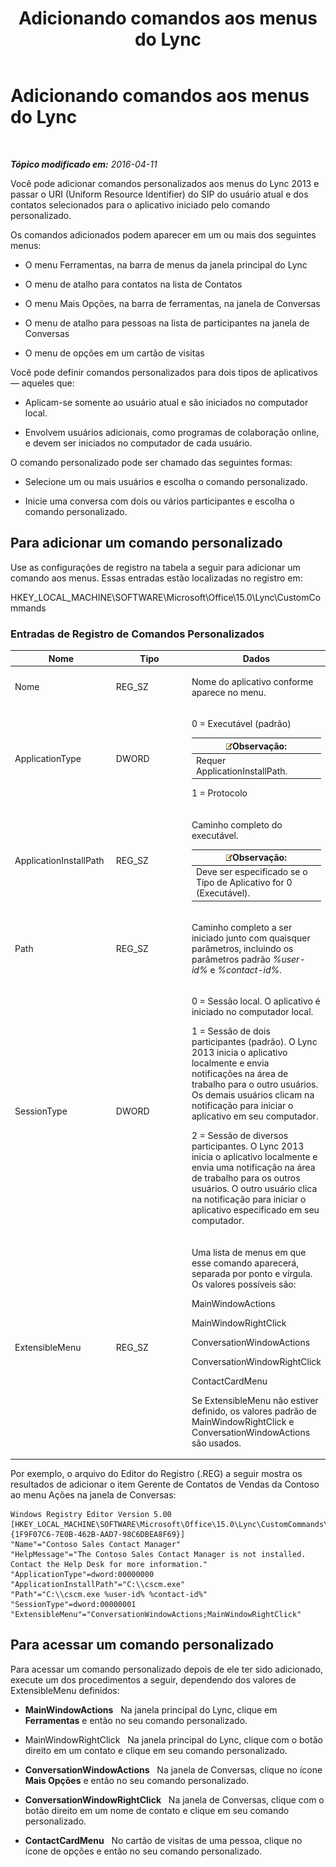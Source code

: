﻿---
title: Adicionando comandos aos menus do Lync
TOCTitle: Adicionando comandos aos menus do Lync
ms:assetid: a8443bc2-e234-4022-870a-00700f38b1ea
ms:mtpsurl: https://technet.microsoft.com/pt-br/library/Gg412788(v=OCS.15)
ms:contentKeyID: 52057680
ms.date: 05/19/2016
mtps_version: v=OCS.15
ms.translationtype: HT
---

# Adicionando comandos aos menus do Lync

 

_**Tópico modificado em:** 2016-04-11_

Você pode adicionar comandos personalizados aos menus do Lync 2013 e passar o URI (Uniform Resource Identifier) do SIP do usuário atual e dos contatos selecionados para o aplicativo iniciado pelo comando personalizado.

Os comandos adicionados podem aparecer em um ou mais dos seguintes menus:

  - O menu Ferramentas, na barra de menus da janela principal do Lync

  - O menu de atalho para contatos na lista de Contatos

  - O menu Mais Opções, na barra de ferramentas, na janela de Conversas

  - O menu de atalho para pessoas na lista de participantes na janela de Conversas

  - O menu de opções em um cartão de visitas

Você pode definir comandos personalizados para dois tipos de aplicativos — aqueles que:

  - Aplicam-se somente ao usuário atual e são iniciados no computador local.

  - Envolvem usuários adicionais, como programas de colaboração online, e devem ser iniciados no computador de cada usuário.

O comando personalizado pode ser chamado das seguintes formas:

  - Selecione um ou mais usuários e escolha o comando personalizado.

  - Inicie uma conversa com dois ou vários participantes e escolha o comando personalizado.

## Para adicionar um comando personalizado

Use as configurações de registro na tabela a seguir para adicionar um comando aos menus. Essas entradas estão localizadas no registro em:

HKEY\_LOCAL\_MACHINE\\SOFTWARE\\Microsoft\\Office\\15.0\\Lync\\CustomCommands

### Entradas de Registro de Comandos Personalizados

<table>
<colgroup>
<col style="width: 33%" />
<col style="width: 33%" />
<col style="width: 33%" />
</colgroup>
<thead>
<tr class="header">
<th>Nome</th>
<th>Tipo</th>
<th>Dados</th>
</tr>
</thead>
<tbody>
<tr class="odd">
<td><p>Nome</p></td>
<td><p>REG_SZ</p></td>
<td><p>Nome do aplicativo conforme aparece no menu.</p></td>
</tr>
<tr class="even">
<td><p>ApplicationType</p></td>
<td><p>DWORD</p></td>
<td><p>0 = Executável (padrão)</p>
<div class="alert">
<table>
<thead>
<tr class="header">
<th><img src="images/Gg425756.note(OCS.15).gif" title="note" alt="note" />Observação:</th>
</tr>
</thead>
<tbody>
<tr class="odd">
<td>Requer ApplicationInstallPath.</td>
</tr>
</tbody>
</table>

</div>
<p>1 = Protocolo</p></td>
</tr>
<tr class="odd">
<td><p>ApplicationInstallPath</p></td>
<td><p>REG_SZ</p></td>
<td><p>Caminho completo do executável.</p>
<div class="alert">
<table>
<thead>
<tr class="header">
<th><img src="images/Gg425756.note(OCS.15).gif" title="note" alt="note" />Observação:</th>
</tr>
</thead>
<tbody>
<tr class="odd">
<td>Deve ser especificado se o Tipo de Aplicativo for 0 (Executável).</td>
</tr>
</tbody>
</table>

</div></td>
</tr>
<tr class="even">
<td><p>Path</p></td>
<td><p>REG_SZ</p></td>
<td><p>Caminho completo a ser iniciado junto com quaisquer parâmetros, incluindo os parâmetros padrão <em>%user-id%</em> e <em>%contact-id%</em>.</p></td>
</tr>
<tr class="odd">
<td><p>SessionType</p></td>
<td><p>DWORD</p></td>
<td><p>0 = Sessão local. O aplicativo é iniciado no computador local.</p>
<p>1 = Sessão de dois participantes (padrão). O Lync 2013 inicia o aplicativo localmente e envia notificações na área de trabalho para o outro usuários. Os demais usuários clicam na notificação para iniciar o aplicativo em seu computador.</p>
<p>2 = Sessão de diversos participantes. O Lync 2013 inicia o aplicativo localmente e envia uma notificação na área de trabalho para os outros usuários. O outro usuário clica na notificação para iniciar o aplicativo especificado em seu computador.</p></td>
</tr>
<tr class="even">
<td><p>ExtensibleMenu</p></td>
<td><p>REG_SZ</p></td>
<td><p>Uma lista de menus em que esse comando aparecerá, separada por ponto e vírgula. Os valores possíveis são:</p>
<p>MainWindowActions</p>
<p>MainWindowRightClick</p>
<p>ConversationWindowActions</p>
<p>ConversationWindowRightClick</p>
<p>ContactCardMenu</p>
<p>Se ExtensibleMenu não estiver definido, os valores padrão de MainWindowRightClick e ConversationWindowActions são usados.</p></td>
</tr>
</tbody>
</table>


Por exemplo, o arquivo do Editor do Registro (.REG) a seguir mostra os resultados de adicionar o item Gerente de Contatos de Vendas da Contoso ao menu Ações na janela de Conversas:

    Windows Registry Editor Version 5.00
    [HKEY_LOCAL_MACHINE\SOFTWARE\Microsoft\Office\15.0\Lync\CustomCommands\{1F9F07C6-7E0B-462B-AAD7-98C6DBEA8F69}]
    "Name"="Contoso Sales Contact Manager"
    "HelpMessage"="The Contoso Sales Contact Manager is not installed. Contact the Help Desk for more information."
    "ApplicationType"=dword:00000000
    "ApplicationInstallPath"="C:\\cscm.exe"
    "Path"="C:\\cscm.exe %user-id% %contact-id%"
    "SessionType"=dword:00000001
    "ExtensibleMenu"="ConversationWindowActions;MainWindowRightClick"

## Para acessar um comando personalizado

Para acessar um comando personalizado depois de ele ter sido adicionado, execute um dos procedimentos a seguir, dependendo dos valores de ExtensibleMenu definidos:

  - **MainWindowActions**   Na janela principal do Lync, clique em **Ferramentas** e então no seu comando personalizado.

  - MainWindowRightClick   Na janela principal do Lync, clique com o botão direito em um contato e clique em seu comando personalizado.

  - **ConversationWindowActions**   Na janela de Conversas, clique no ícone **Mais Opções** e então no seu comando personalizado.

  - **ConversationWindowRightClick**   Na janela de Conversas, clique com o botão direito em um nome de contato e clique em seu comando personalizado.

  - **ContactCardMenu**   No cartão de visitas de uma pessoa, clique no ícone de opções e então no seu comando personalizado.

